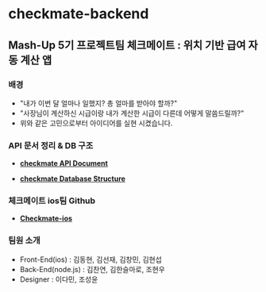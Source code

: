 # checkmate-backend

## Mash-Up 5기 프로젝트팀 체크메이트 : 위치 기반 급여 자동 계산 앱

### 배경
 - "내가 이번 달 얼마나 일했지? 총 얼마를 받아야 할까?"
 - "사장님이 계산하신 시급이랑 내가 계산한 시급이 다른데 어떻게 말씀드릴까?"  
 - 위와 같은 고민으로부터 아이디어를 실현 시켰습니다.


### API 문서 정리 & DB 구조

 - **[checkmate API Document](https://github.com/mash-up-kr/checkmate-backend/wiki/checkmate-API-Document)**

 - **[checkmate Database Structure](https://github.com/mash-up-kr/checkmate-backend/wiki/checkmate-Database-Structure)**
 
### 체크메이트 ios팀 Github

 - **[Checkmate-ios](https://github.com/mash-up-kr/Checkmate-ios)**

### 팀원 소개
- Front-End(ios) : 김동현, 김선재, 김창민, 김현섭
- Back-End(node.js) : 김찬연, 김한슬마로, 조현우
- Designer : 이다민, 조성윤

